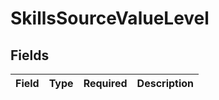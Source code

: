 # SkillsSourceValueLevel


## Fields

| Field       | Type        | Required    | Description |
| ----------- | ----------- | ----------- | ----------- |